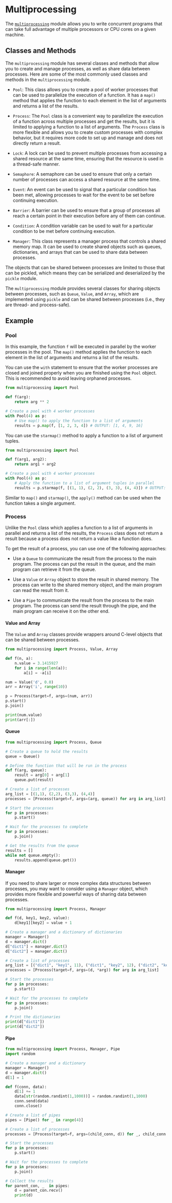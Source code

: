 # Multiprocessing

The [`multiprocessing`](https://docs.python.org/3/library/multiprocessing.html)
module allows you to write concurrent programs that can take full advantage of
multiple processors or CPU cores on a given machine.

## Classes and Methods

The `multiprocessing` module has several classes and methods that allow you to
create and manage processes, as well as share data between processes. Here are
some of the most commonly used classes and methods in the `multiprocessing`
module.

- `Pool`: This class allows you to create a pool of worker processes that can
  be used to parallelize the execution of a function. It has a `map()` method
  that applies the function to each element in the list of arguments and
  returns a list of the results.

- `Process`: The `Pool` class is a convenient way to parallelize the execution
  of a function across multiple processes and get the results, but it is
  limited to applying a function to a list of arguments. The `Process` class is
  more flexible and allows you to create custom processes with complex
  behavior, but it requires more code to set up and manage and does not
  directly return a result.

- `Lock`: A lock can be used to prevent multiple processes from accessing a
  shared resource at the same time, ensuring that the resource is used in a
  thread-safe manner.

- `Semaphore`: A semaphore can be used to ensure that only a certain number of
  processes can access a shared resource at the same time.

- `Event`: An event can be used to signal that a particular condition has been
  met, allowing processes to wait for the event to be set before continuing
  execution.

- `Barrier`: A barrier can be used to ensure that a group of processes all
  reach a certain point in their execution before any of them can continue.

- `Condition`: A condition variable can be used to wait for a particular
  condition to be met before continuing execution.

- `Manager`: This class represents a manager process that controls a shared
  memory map. It can be used to create shared objects such as queues,
  dictionaries, and arrays that can be used to share data between processes.

The objects that can be shared between processes are limited to those that can
be pickled, which means they can be serialized and deserialized by the `pickle`
module.

The `multiprocessing` module provides several classes for sharing objects
between processes, such as `Queue`, `Value`, and `Array`, which are implemented
using `pickle` and can be shared between processes (i.e., they are thread- and
process-safe).

## Example

### Pool

In this example, the function `f` will be executed in parallel by the worker
processes in the pool. The `map()` method applies the function to each element
in the list of arguments and returns a list of the results.

You can use the `with` statement to ensure that the worker processes are closed
and joined properly when you are finished using the `Pool` object. This is
recommended to avoid leaving orphaned processes.

```python
from multiprocessing import Pool

def f(arg):
    return arg ** 2

# Create a pool with 4 worker processes
with Pool(4) as p:
    # Use map() to apply the function to a list of arguments
    results = p.map(f, [1, 2, 3, 4]) # OUTPUT: [1, 4, 9, 16]
```

You can use the `starmap()` method to apply a function to a list of argument
tuples.

```python
from multiprocessing import Pool

def f(arg1, arg2):
    return arg1 + arg2

# Create a pool with 4 worker processes
with Pool(4) as p:
    # Apply the function to a list of argument tuples in parallel
    results = p.starmap(f, [(1, 1), (2, 2), (3, 3), (4, 4)]) # OUTPUT: [2, 4, 6, 8]
```

Similar to `map()` and `starmap()`, the `apply()` method can be used when the
function takes a single argument.

### Process

Unlike the `Pool` class which applies a function to a list of arguments in
parallel and returns a list of the results, the `Process` class does not return
a result because a process does not return a value like a function does.

To get the result of a process, you can use one of the following approaches:

- Use a `Queue` to communicate the result from the process to the main program.
  The process can put the result in the queue, and the main program can
  retrieve it from the queue.

- Use a `Value` or `Array` object to store the result in shared memory. The
  process can write to the shared memory object, and the main program can read
  the result from it.

- Use a `Pipe` to communicate the result from the process to the main program.
  The process can send the result through the pipe, and the main program can
  receive it on the other end.

#### Value and Array

The `Value` and `Array` classes provide wrappers around C-level objects that
can be shared between processes.

```python
from multiprocessing import Process, Value, Array

def f(n, a):
    n.value = 3.1415927
    for i in range(len(a)):
        a[i] = -a[i]

num = Value('d', 0.0)
arr = Array('i', range(10))

p = Process(target=f, args=(num, arr))
p.start()
p.join()

print(num.value)
print(arr[:])
```

#### Queue

```python
from multiprocessing import Process, Queue

# Create a queue to hold the results
queue = Queue()

# Define the function that will be run in the process
def f(arg, queue):
    result = arg[0] + arg[1]
    queue.put(result)

# Create a list of processes
arg_list = [(1,1), (2,2), (3,3), (4,4)]
processes = [Process(target=f, args=(arg, queue)) for arg in arg_list]

# Start the processes
for p in processes:
    p.start()

# Wait for the processes to complete
for p in processes:
    p.join()

# Get the results from the queue
results = []
while not queue.empty():
    results.append(queue.get())
```

#### Manager

If you need to share larger or more complex data structures between processes,
you may want to consider using a `Manager` object, which provides more flexible
and powerful ways of sharing data between processes.

```python
from multiprocessing import Process, Manager

def f(d, key1, key2, value):
    d[key1][key2] = value + 1

# Create a manager and a dictionary of dictionaries
manager = Manager()
d = manager.dict()
d["dict1"] = manager.dict()
d["dict2"] = manager.dict()

# Create a list of processes
arg_list = [("dict1", "key1", 11), ("dict1", "key2", 12), ("dict2", "key1", 21), ("dict2", "key2", 22)]
processes = [Process(target=f, args=(d, *arg)) for arg in arg_list]

# Start the processes
for p in processes:
    p.start()

# Wait for the processes to complete
for p in processes:
    p.join()

# Print the dictionaries
print(d["dict1"])
print(d["dict2"])
```

#### Pipe

```python
from multiprocessing import Process, Manager, Pipe
import random

# Create a manager and a dictionary
manager = Manager()
d = manager.dict()
d[1] = 1

def f(conn, data):
    d[1] += 1
    data[str(random.randint(1,1000))] = random.randint(1,1000)
    conn.send(data)
    conn.close()

# Create a list of pipes
pipes = [Pipe() for _ in range(4)]

# Create a list of processes
processes = [Process(target=f, args=(child_conn, d)) for _, child_conn in pipes]

# Start the processes
for p in processes:
    p.start()

# Wait for the processes to complete
for p in processes:
    p.join()

# Collect the results
for parent_con, _  in pipes:
    d = parent_con.recv()
    print(d)
```
